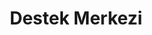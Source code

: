 ---
layout: support
title: Destek Merkezi
description: Adisyo hakkında öğrenmek istediğiniz tüm bilgilere buradan ulaşabilirsiniz.
redirect_from:
    - /faq.html
permalink: /destek/
---